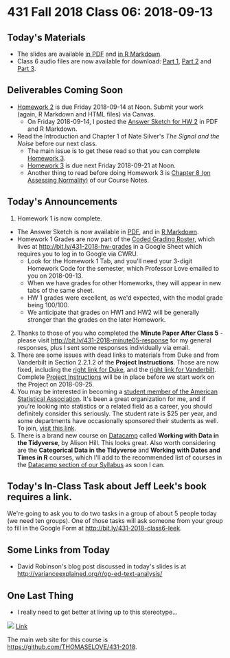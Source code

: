 # 431 Fall 2018 Class 06: 2018-09-13

## Today's Materials

- The slides are available [in PDF](https://github.com/THOMASELOVE/431-2018/blob/master/slides/class06/431_class-06-slides_2018.pdf) and [in R Markdown](https://raw.githubusercontent.com/THOMASELOVE/431-2018/master/slides/class06/431_class-06-slides_2018.Rmd).
- Class 6 audio files are now available for download: [Part 1](https://github.com/THOMASELOVE/431-2018/blob/master/slides/class06/431_class06audio_2018-09-13_part1.mp3), [Part 2](https://github.com/THOMASELOVE/431-2018/blob/master/slides/class06/431_class06audio_2018-09-13_part2.mp3) and [Part 3](https://github.com/THOMASELOVE/431-2018/blob/master/slides/class06/431_class06audio_2018-09-13_part3.mp3).

## Deliverables Coming Soon

- [Homework 2](https://github.com/THOMASELOVE/431-2018/tree/master/homework/Homework2) is due Friday 2018-09-14 at Noon. Submit your work (again, R Markdown and HTML files) via Canvas.
  - On Friday 2018-09-14, I posted the [Answer Sketch for HW 2](https://github.com/THOMASELOVE/431-2018/tree/master/homework/Homework2)  in PDF and R Markdown.
- Read the Introduction and Chapter 1 of Nate Silver's *The Signal and the Noise* before our next class. 
  - The main issue is to get these read so that you can complete [Homework 3](https://github.com/THOMASELOVE/431-2018/tree/master/homework/Homework3).
  - [Homework 3](https://github.com/THOMASELOVE/431-2018/tree/master/homework/Homework3) is due next Friday 2018-09-21 at Noon. 
  - Another thing to read before doing Homework 3 is [Chapter 8 (on Assessing Normality)](https://thomaselove.github.io/2018-431-book/assessing-normality.html) of our Course Notes.

## Today's Announcements

1. Homework 1 is now complete.
  - The Answer Sketch is now available in [PDF](https://github.com/THOMASELOVE/431-2018/blob/master/homework/Homework1/431-2018-hw1sketch.pdf), and in [R Markdown](https://raw.githubusercontent.com/THOMASELOVE/431-2018/master/homework/Homework1/431-2018-hw1sketch.Rmd).
  - Homework 1 Grades are now part of the [Coded Grading Roster](http://bit.ly/431-2018-hw-grades), which lives at http://bit.ly/431-2018-hw-grades in a Google Sheet which requires you to log in to Google via CWRU. 
     - Look for the Homework 1 Tab, and you'll need your 3-digit Homework Code for the semester, which Professor Love emailed to you on 2018-09-13. 
    - When we have grades for other Homeworks, they will appear in new tabs of the same sheet. 
    - HW 1 grades were excellent, as we'd expected, with the modal grade being 100/100. 
    - We anticipate that grades on HW1 and HW2 will be generally stronger than the grades on the later Homework.
2. Thanks to those of you who completed the **Minute Paper After Class 5** - please visit http://bit.ly/431-2018-minute05-response for my general responses, plus I sent some responses individually via email.
3. There are some issues with dead links to materials from Duke and from Vanderbilt in Section 2.2.1.2 of the **Project Instructions**. Those are now fixed, including the [right link for Duke](https://sites.duke.edu/urgws/files/2014/02/Research-Questions_WS-handout.pdf), and the [right link for Vanderbilt](https://www.vanderbilt.edu/writing/wp-content/uploads/sites/164/2016/10/Formulating-Your-Research-Question.pdf). Complete [Project Instructions](https://thomaselove.github.io/431-2018-project/) will be in place before we start work on the Project on 2018-09-25.
4. You may be interested in becoming a [student member of the American Statistical Association](http://www.amstat.org/asa/education/Statistics-Students.aspx). It's been a great organization for me, and if you're looking into statistics or a related field as a career, you should definitely consider this seriously. The student rate is $25 per year, and some departments have occasionally sponsored their students as well. To join, [visit this link](https://www.amstat.org/ASA/JoinRenew/JoinMemberType.aspx?membertype=IREG&utm_source=informz&utm_medium=email&utm_campaign=asa&_zs=XgXOe1&_zl=gJ095). 
5. There is a brand new course on [Datacamp](https://www.datacamp.com) called **Working with Data in the Tidyverse**, by Alison Hill. This looks great. Also worth considering are the **Categorical Data in the Tidyverse** and **Working with Dates and Times in R** courses, which I'll add to the recommended list of courses in the [Datacamp section of our Syllabus](https://thomaselove.github.io/2018-431-syllabus/datacamp.html) as soon I can.

## Today's In-Class Task about Jeff Leek's book requires a link.

We're going to ask you to do two tasks in a group of about 5 people today (we need ten groups). One of those tasks will ask someone from your group to fill in the Google Form at http://bit.ly/431-2018-class6-leek.

## Some Links from Today

- David Robinson's blog post discussed in today's slides is at http://varianceexplained.org/r/op-ed-text-analysis/

## One Last Thing

- I really need to get better at living up to this stereotype...

![](http://phdcomics.com/comics/archive/phd072508s.gif) [Link](http://phdcomics.com/comics/archive/phd072508s.gif)

The main web site for this course is https://github.com/THOMASELOVE/431-2018.

